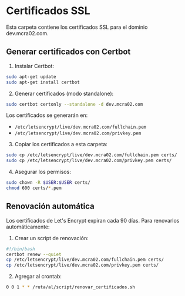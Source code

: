 # Certificados SSL

Esta carpeta contiene los certificados SSL para el dominio dev.mcra02.com.

## Generar certificados con Certbot

1. Instalar Certbot:
```bash
sudo apt-get update
sudo apt-get install certbot
```

2. Generar certificados (modo standalone):
```bash
sudo certbot certonly --standalone -d dev.mcra02.com
```

Los certificados se generarán en:
- `/etc/letsencrypt/live/dev.mcra02.com/fullchain.pem`
- `/etc/letsencrypt/live/dev.mcra02.com/privkey.pem`

3. Copiar los certificados a esta carpeta:
```bash
sudo cp /etc/letsencrypt/live/dev.mcra02.com/fullchain.pem certs/
sudo cp /etc/letsencrypt/live/dev.mcra02.com/privkey.pem certs/
```

4. Asegurar los permisos:
```bash
sudo chown -R $USER:$USER certs/
chmod 600 certs/*.pem
```

## Renovación automática

Los certificados de Let's Encrypt expiran cada 90 días. Para renovarlos automáticamente:

1. Crear un script de renovación:
```bash
#!/bin/bash
certbot renew --quiet
cp /etc/letsencrypt/live/dev.mcra02.com/fullchain.pem certs/
cp /etc/letsencrypt/live/dev.mcra02.com/privkey.pem certs/
```

2. Agregar al crontab:
```bash
0 0 1 * * /ruta/al/script/renovar_certificados.sh
``` 